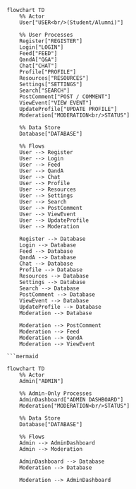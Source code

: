 ```mermaid
flowchart TD
    %% Actor
    User["USER<br/>(Student/Alumni)"]

    %% User Processes
    Register["REGISTER"]
    Login["LOGIN"]
    Feed["FEED"]
    QandA["Q&A"]
    Chat["CHAT"]
    Profile["PROFILE"]
    Resources["RESOURCES"]
    Settings["SETTINGS"]
    Search["SEARCH"]
    PostComment["POST / COMMENT"]
    ViewEvent["VIEW EVENT"]
    UpdateProfile["UPDATE PROFILE"]
    Moderation["MODERATION<br/>STATUS"]

    %% Data Store
    Database["DATABASE"]

    %% Flows
    User --> Register
    User --> Login
    User --> Feed
    User --> QandA
    User --> Chat
    User --> Profile
    User --> Resources
    User --> Settings
    User --> Search
    User --> PostComment
    User --> ViewEvent
    User --> UpdateProfile
    User --> Moderation

    Register --> Database
    Login --> Database
    Feed --> Database
    QandA --> Database
    Chat --> Database
    Profile --> Database
    Resources --> Database
    Settings --> Database
    Search --> Database
    PostComment --> Database
    ViewEvent --> Database
    UpdateProfile --> Database
    Moderation --> Database

    Moderation --> PostComment
    Moderation --> Feed
    Moderation --> QandA
    Moderation --> ViewEvent

```mermaid

flowchart TD
    %% Actor
    Admin["ADMIN"]

    %% Admin-Only Processes
    AdminDashboard["ADMIN DASHBOARD"]
    Moderation["MODERATION<br/>STATUS"]

    %% Data Store
    Database["DATABASE"]

    %% Flows
    Admin --> AdminDashboard
    Admin --> Moderation

    AdminDashboard --> Database
    Moderation --> Database

    Moderation --> AdminDashboard

```